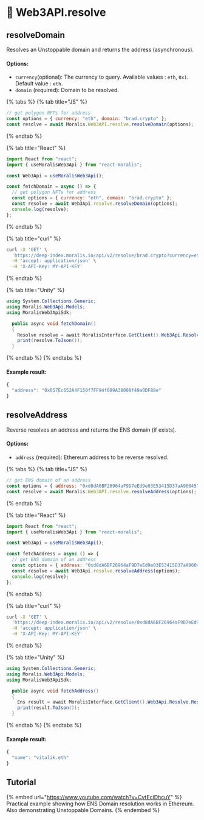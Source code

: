 # 🤝 Web3API.resolve

## resolveDomain

Resolves an Unstoppable domain and returns the address (asynchronous).

#### Options:

- `currency`(optional): The currency to query. Available values : `eth`, `0x1`. Default value : `eth`.
- `domain` (required): Domain to be resolved.

{% tabs %}
{% tab title="JS" %}

```javascript
// get polygon NFTs for address
const options = { currency: "eth", domain: "brad.crypto" };
const resolve = await Moralis.Web3API.resolve.resolveDomain(options);
```

{% endtab %}

{% tab title="React" %}

```javascript
import React from "react";
import { useMoralisWeb3Api } from "react-moralis";

const Web3Api = useMoralisWeb3Api();

const fetchDomain = async () => {
  // get polygon NFTs for address
  const options = { currency: "eth", domain: "brad.crypto" };
  const resolve = await Web3Api.resolve.resolveDomain(options);
  console.log(resolve);
};
```

{% endtab %}

{% tab title="curl" %}

```bash
curl -X 'GET' \
  'https://deep-index.moralis.io/api/v2/resolve/brad.crypto?currency=eth' \
  -H 'accept: application/json' \
  -H 'X-API-Key: MY-API-KEY'
```

{% endtab %}

{% tab title="Unity" %}

```csharp
using System.Collections.Generic;
using Moralis.Web3Api.Models;
using MoralisWeb3ApiSdk;

  public async void fetchDomain()
  {
    Resolve resolve = await MoralisInterface.GetClient().Web3Api.Resolve.ResolveDomain(domain: "brad.crypto" currency: "eth");
    print(resolve.ToJson());
  }
```

{% endtab %}
{% endtabs %}

#### Example result:

```javascript
{
  "address": "0x057Ec652A4F150f7FF94f089A38008f49a0DF88e"
}
```

## resolveAddress

Reverse resolves an address and returns the ENS domain (if exists).

#### Options:

- `address` (required): Ethereum address to be reverse resolved.

{% tabs %}
{% tab title="JS" %}

```javascript
// get ENS domain of an address
const options = { address: "0xd8dA6BF26964aF9D7eEd9e03E53415D37aA96045" };
const resolve = await Moralis.Web3API.resolve.resolveAddress(options);
```

{% endtab %}

{% tab title="React" %}

```javascript
import React from "react";
import { useMoralisWeb3Api } from "react-moralis";

const Web3Api = useMoralisWeb3Api();

const fetchAddress = async () => {
  // get ENS domain of an address
  const options = { address: "0xd8dA6BF26964aF9D7eEd9e03E53415D37aA96045" };
  const resolve = await Web3Api.resolve.resolveAddress(options);
  console.log(resolve);
};
```

{% endtab %}

{% tab title="curl" %}

```bash
curl -X 'GET' \
  'https://deep-index.moralis.io/api/v2/resolve/0xd8dA6BF26964aF9D7eEd9e03E53415D37aA96045/reverse' \
  -H 'accept: application/json' \
  -H 'X-API-Key: MY-API-KEY'
```

{% endtab %}

{% tab title="Unity" %}

```csharp
using System.Collections.Generic;
using Moralis.Web3Api.Models;
using MoralisWeb3ApiSdk;

  public async void fetchAddress()
  {
    Ens result = await MoralisInterface.GetClient().Web3Api.Resolve.ResolveAddress(address: "0xd8dA6BF26964aF9D7eEd9e03E53415D37aA96045");
    print(result.ToJson());
  }
```

{% endtab %}
{% endtabs %}

#### Example result:

```javascript
{
  "name": "vitalik.eth"
}
```

## Tutorial

{% embed url="https://www.youtube.com/watch?v=CvtEciDhcuY" %}
Practical example showing how ENS Domain resolution works in Ethereum. Also demonstrating Unstoppable Domains.
{% endembed %}
